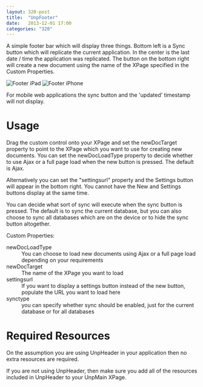 ```yaml
---
layout: 320-post
title:  "UnpFooter"
date:   2013-12-01 17:00
categories: "320"
---
```


A simple footer bar which will display three things. Bottom left is a Sync button which will replicate the current application. In the center is the last date / time the application was replicated. The button on the bottom right will create a new document using the name of the XPage specified in the Custom Properties.

![Footer iPad](http://teamstudio.s3.amazonaws.com/images/footer-ipad.png)
![Footer iPhone](http://teamstudio.s3.amazonaws.com/images/footer-iphone.png)

For mobile web applications the sync button and the 'updated' timestamp will not display.

# Usage
Drag the custom control onto your XPage and set the newDocTarget property to point to the XPage which you want to use for creating new documents. You can set the newDocLoadType property to decide whether to use Ajax or a full page load when the new button is pressed. The default is Ajax.

Alternatively you can set the "settingsurl" property and the Settings button will appear in the bottom right. You cannot have the New and Settings buttons display at the same time.

You can decide what sort of sync will execute when the sync button is pressed. The default is to sync the current database, but you can also choose to sync all databases which are on the device or to hide the sync button altogether.

Custom Properties:
<dl class="dl-horizontal">
	<dt>newDocLoadType</dt><dd>You can choose to load new documents using Ajax or a full page load depending on your requirements</dd>
	<dt>newDocTarget</dt><dd>The name of the XPage you want to load</dd>
	<dt>settingsurl</dt><dd>If you want to display a settings button instead of the new button, populate the URL you want to load here</dd>
	<dt>synctype</dt><dd>you can specify whether sync should be enabled, just for the current database or for all databases</dd>
</dl>

<script src="https://gist.github.com/whitemx/7527839.js"></script>

# Required Resources
On the assumption you are using UnpHeader in your application then no extra resources are required.

If you are not using UnpHeader, then make sure you add all of the resources included in UnpHeader to your UnpMain XPage.